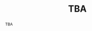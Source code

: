 ---
title: "TBA"
workshop: wosc7
speaker:
    name:
    affiliation: 
    bio:
presentation: false
abstract: TBA
---
